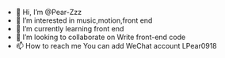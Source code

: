 - 👋 Hi, I’m @Pear-Zzz
- 👀 I’m interested in music,motion,front end
- 🌱 I’m currently learning front end
- 💞️ I’m looking to collaborate on Write front-end code
- 📫 How to reach me  You can add  WeChat account LPear0918

<!---
Pear-Zzz/Pear-Zzz is a ✨ special ✨ repository because its `README.md` (this file) appears on your GitHub profile.
You can click the Preview link to take a look at your changes.
--->
